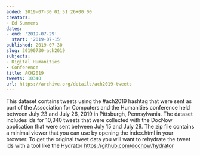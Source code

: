 ```yaml
---
added: 2019-07-30 01:51:26+00:00
creators:
- Ed Summers
dates:
- end: '2019-07-29'
  start: '2019-07-15'
published: 2019-07-30
slug: 20190730-ach2019
subjects:
- Digital Humanities
- Conference
title: ACH2019
tweets: 10340
url: https://archive.org/details/ach2019-tweets
---
```


This dataset contains tweets using the #ach2019 hashtag that were sent as part of the Association for Computers and the Humanities conference held between July 23 and July 26, 2019 in Pittsburgh, Pennsylvania. The dataset includes ids for 10,340 tweets that were collected with the DocNow application that were sent between July 15 and July 29. The zip file contains a minimal viewer that you can use by opening the index.html in your browser. To get the original tweet data you will want to rehydrate the tweet ids with a tool like the Hydrator https://github.com/docnow/hydrator
